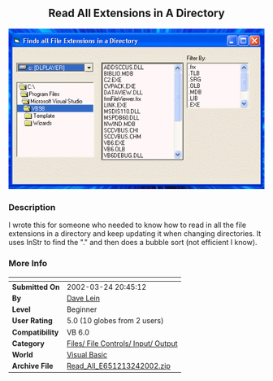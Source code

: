 ﻿<div align="center">

## Read All Extensions in A Directory

<img src="PIC20023242150422416.gif">
</div>

### Description

I wrote this for someone who needed to know how to read in all the file extensions in a directory and keep updating it when changing directories. It uses InStr to find the "." and then does a bubble sort (not efficient I know).
 
### More Info
 


<span>             |<span>
---                |---
**Submitted On**   |2002-03-24 20:45:12
**By**             |[Dave Lein](https://github.com/Planet-Source-Code/PSCIndex/blob/master/ByAuthor/dave-lein.md)
**Level**          |Beginner
**User Rating**    |5.0 (10 globes from 2 users)
**Compatibility**  |VB 6\.0
**Category**       |[Files/ File Controls/ Input/ Output](https://github.com/Planet-Source-Code/PSCIndex/blob/master/ByCategory/files-file-controls-input-output__1-3.md)
**World**          |[Visual Basic](https://github.com/Planet-Source-Code/PSCIndex/blob/master/ByWorld/visual-basic.md)
**Archive File**   |[Read\_All\_E651213242002\.zip](https://github.com/Planet-Source-Code/dave-lein-read-all-extensions-in-a-directory__1-33036/archive/master.zip)








